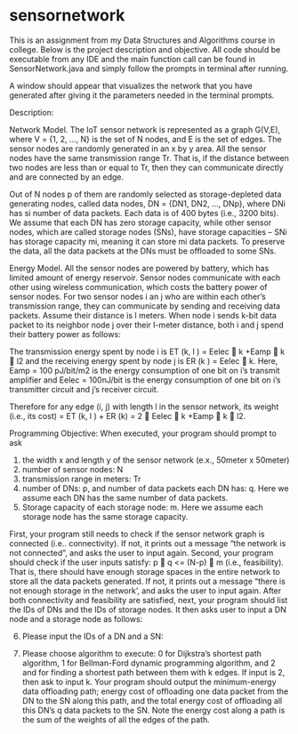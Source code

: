 # sensornetwork

This is an assignment from my Data Structures and Algorithms course in college. Below is the project description and objective. All code should be executable from any IDE and the main function call can be found in SensorNetwork.java and simply follow the prompts in terminal after running.

A window should appear that visualizes the network that you have generated after giving it the parameters needed in the terminal prompts. 

Description:

Network Model. The IoT sensor network is represented as a graph G(V,E), where V = {1, 2, ..., N} is the set of N nodes, and E is the set of edges. The sensor nodes are randomly generated in an x by y area. All the sensor nodes have the same transmission range Tr. That is, if the distance between two nodes are less than or equal to Tr, then they can communicate directly and are connected by an edge.

Out of N nodes p of them are randomly selected as storage-depleted data generating nodes, called data nodes, DN = {DN1, DN2, ..., DNp}, where DNi has si number of data packets. Each data is of 400 bytes (i.e., 3200 bits). We assume that each DN has zero storage capacity, while other sensor nodes, which are called storage nodes (SNs), have storage capacities – SNi has storage capacity mi, meaning it can store mi data packets. To preserve the data, all the data packets at the DNs must be offloaded to some SNs.

Energy Model. All the sensor nodes are powered by battery, which has limited amount of energy reservoir. Sensor nodes communicate with each other using wireless communication, which costs the battery power of sensor nodes. For two sensor nodes i an j who are within each other’s transmission range, they can communicate by sending and receiving data packets. Assume their distance is l meters. When node i sends k-bit data packet to its neighbor node j over their l-meter distance, both i and j spend their battery power as follows:

The transmission energy spent by node i is ET (k, l ) = Eelec  k +Eamp  k  l2 and the receiving energy spent by node j is ER (k ) = Eelec  k. Here, Eamp = 100 pJ/bit/m2 is the energy consumption of one bit on i’s transmit amplifier and Eelec = 100nJ/bit is the
energy consumption of one bit on i’s transmitter circuit and j’s receiver circuit.

Therefore for any edge (i, j) with length l in the sensor network, its weight (i.e., its cost) = ET (k, l ) + ER (k) = 2  Eelec  k +Eamp  k  l2.

Programming Objective: When executed, your program should prompt to ask
1. the width x and length y of the sensor network (e.x., 50meter x 50meter)
2. number of sensor nodes: N
3. transmission range in meters: Tr
4. number of DNs: p, and number of data packets each DN has: q. Here we assume each DN has the same number of data packets.
5. Storage capacity of each storage node: m. Here we assume each storage node has the same storage capacity.

First, your program still needs to check if the sensor network graph is connected (i.e.. connectivity). If not, it prints out a message “the network is not connected”, and asks the user to input again.
Second, your program should check if the user inputs satisfy: p  q <= (N-p)  m (i.e., feasibility). That is, there should have enough storage spaces in the entire network to store all the data packets generated. If not, it prints out a message “there is not enough storage in the network’, and asks the user to input again.
After both connectivity and feasibility are satisfied, next, your program should list the IDs of DNs and the IDs of storage nodes. It then asks user to input a DN node and a storage node as follows:

6. Please input the IDs of a DN and a SN:

7. Please choose algorithm to execute: 0 for Dijkstra’s shortest path algorithm, 1 for Bellman-Ford dynamic programming algorithm, and 2 and for finding a shortest path between them with k edges. If input is 2, then ask to input k.
Your program should output the minimum-energy data offloading path; energy cost of offloading one data packet from the DN to the SN along this path, and the total energy cost of offloading all this DN’s q data packets to the SN. Note the energy cost along a path is the sum of the weights of all the edges of the path.
